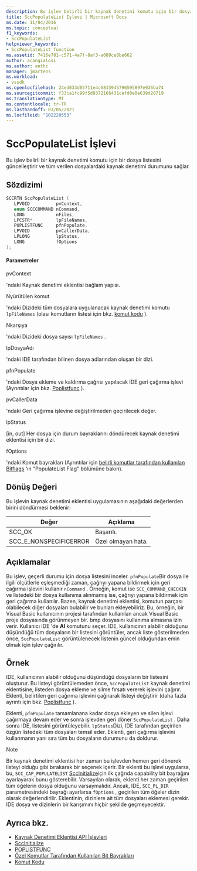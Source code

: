 ```yaml
---
description: Bu işlev belirli bir kaynak denetimi komutu için bir dosya listesini güncelleştirir ve tüm verilen dosyalardaki kaynak denetimi durumunu sağlar.
title: SccPopulateList Işlevi | Microsoft Docs
ms.date: 11/04/2016
ms.topic: conceptual
f1_keywords:
- SccPopulateList
helpviewer_keywords:
- SccPopulateList function
ms.assetid: 7416e781-c571-4a7f-8af3-a089ce8be662
author: acangialosi
ms.author: anthc
manager: jmartens
ms.workload:
- vssdk
ms.openlocfilehash: 24ed033d05711e4c6815945796595897e926ba74
ms.sourcegitcommit: f33ca1fc99f5d9372166431cefd0e0e639d20719
ms.translationtype: MT
ms.contentlocale: tr-TR
ms.lasthandoff: 03/05/2021
ms.locfileid: "102220553"
---
```

# <a name="sccpopulatelist-function"></a>SccPopulateList İşlevi
Bu işlev belirli bir kaynak denetimi komutu için bir dosya listesini güncelleştirir ve tüm verilen dosyalardaki kaynak denetimi durumunu sağlar.

## <a name="syntax"></a>Sözdizimi

```cpp
SCCRTN SccPopulateList (
   LPVOID          pvContext,
   enum SCCCOMMAND nCommand,
   LONG            nFiles,
   LPCSTR*         lpFileNames,
   POPLISTFUNC     pfnPopulate,
   LPVOID          pvCallerData,
   LPLONG          lpStatus,
   LONG            fOptions
);
```

#### <a name="parameters"></a>Parametreler
 pvContext

'ndaki Kaynak denetimi eklentisi bağlam yapısı.

 Nyürütülen komut

'ndaki Dizideki tüm dosyalara uygulanacak kaynak denetimi komutu `lpFileNames` (olası komutların listesi için bkz. [komut kodu](../extensibility/command-code-enumerator.md) ).

 Nkarşıya

'ndaki Dizideki dosya sayısı `lpFileNames` .

 lpDosyaAdı

'ndaki IDE tarafından bilinen dosya adlarından oluşan bir dizi.

 pfnPopulate

'ndaki Dosya ekleme ve kaldırma çağrısı yapılacak IDE geri çağırma işlevi (Ayrıntılar için bkz. [Poplistfunc](../extensibility/poplistfunc.md) ).

 pvCallerData

'ndaki Geri çağırma işlevine değiştirilmeden geçirilecek değer.

 lpStatus

[in, out] Her dosya için durum bayraklarını döndürecek kaynak denetimi eklentisi için bir dizi.

 fOptions

'ndaki Komut bayrakları (Ayrıntılar için [belirli komutlar tarafından kullanılan Bitflags](../extensibility/bitflags-used-by-specific-commands.md) 'ın "PopulateList Flag" bölümüne bakın).

## <a name="return-value"></a>Dönüş Değeri
 Bu işlevin kaynak denetimi eklentisi uygulamasının aşağıdaki değerlerden birini döndürmesi beklenir:

|Değer|Açıklama|
|-----------|-----------------|
|SCC_OK|Başarılı.|
|SCC_E_NONSPECIFICERROR|Özel olmayan hata.|

## <a name="remarks"></a>Açıklamalar
 Bu işlev, geçerli durumu için dosya listesini inceler. `pfnPopulate`Bir dosya ile ilgili ölçütlerle eşleşmediği zaman, çağrıyı yapana bildirmek için geri çağırma işlevini kullanır `nCommand` . Örneğin, komut ise `SCC_COMMAND_CHECKIN` ve listedeki bir dosya kullanıma alınmamış ise, çağrıyı yapana bildirmek için geri çağırma kullanılır. Bazen, kaynak denetimi eklentisi, komutun parçası olabilecek diğer dosyaları bulabilir ve bunları ekleyebiliriz. Bu, örneğin, bir Visual Basic kullanıcının projesi tarafından kullanılan ancak Visual Basic proje dosyasında görünmeyen bir. bmp dosyasını kullanıma almasına izin verir. Kullanıcı IDE 'de **Al** komutunu seçer. IDE, kullanıcının alabilir olduğunu düşündüğü tüm dosyaların bir listesini görüntüler, ancak liste gösterilmeden önce, `SccPopulateList` görüntülenecek listenin güncel olduğundan emin olmak için işlev çağırılır.

## <a name="example"></a>Örnek
 IDE, kullanıcının alabilir olduğunu düşündüğü dosyaların bir listesini oluşturur. Bu listeyi görüntülemeden önce, `SccPopulateList` kaynak denetimi eklentisine, listeden dosya ekleme ve silme fırsatı vererek işlevini çağırır. Eklenti, belirtilen geri çağırma işlevini çağırarak listeyi değiştirir (daha fazla ayrıntı için bkz. [Poplistfunc](../extensibility/poplistfunc.md) ).

 Eklenti, `pfnPopulate` tamamlanana kadar dosya ekleyen ve silen işlevi çağırmaya devam eder ve sonra işlevden geri döner `SccPopulateList` . Daha sonra IDE, listesini görüntüleyebilir. `lpStatus`Dizi, IDE tarafından geçirilen özgün listedeki tüm dosyaları temsil eder. Eklenti, geri çağırma işlevini kullanmanın yanı sıra tüm bu dosyaların durumunu da doldurur.

> [!NOTE]
> Bir kaynak denetimi eklentisi her zaman bu işlevden hemen geri dönerek listeyi olduğu gibi bırakarak bir seçenek içerir. Bir eklenti bu işlevi uygularsa, bu, `SCC_CAP_POPULATELIST` [SccInitialize](../extensibility/sccinitialize-function.md)için ilk çağrıda capability bit bayrağını ayarlayarak bunu gösterebilir. Varsayılan olarak, eklenti her zaman geçirilen tüm öğelerin dosya olduğunu varsaymalıdır. Ancak, IDE, `SCC_PL_DIR` parametresindeki bayrağı ayarlarsa `fOptions` , geçirilen tüm öğeler dizin olarak değerlendirilir. Eklentinin, dizinlere ait tüm dosyaları eklemesi gerekir. IDE dosya ve dizinlerin bir karışımını hiçbir şekilde geçmeyecektir.

## <a name="see-also"></a>Ayrıca bkz.
- [Kaynak Denetimi Eklentisi API İşlevleri](../extensibility/source-control-plug-in-api-functions.md)
- [SccInitialize](../extensibility/sccinitialize-function.md)
- [POPLISTFUNC](../extensibility/poplistfunc.md)
- [Özel Komutlar Tarafından Kullanılan Bit Bayrakları](../extensibility/bitflags-used-by-specific-commands.md)
- [Komut Kodu](../extensibility/command-code-enumerator.md)
